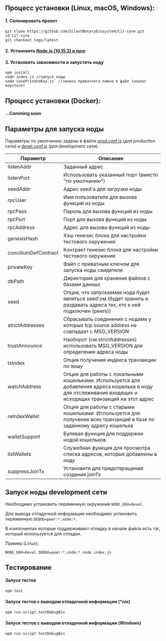 ## Процесс установки (Linux, macOS, Windows):

#### 1. Склонировать проект

```
git clone https://github.com/SilentNotaryEcosystem/Cil-core.git
cd Cil-core
git checkout tags/latest
```

#### 2. Установить [Node.js (10.15.2) и npm](https://nodejs.org/dist/v10.15.2/node-v10.15.2.pkg)

#### 3. Установить зависимости и запустить ноду

```
npm install
node index.js //запуск ноды
node savePrivateKey.js` //запись приватного ключа в файл (аналог keystore)
```

## Процесс установки (Docker):

#### ...Comming soon

## Параметры для запуска ноды

Параметры по умолчанию заданы в файле [prod.conf.js](https://github.com/SilentNotaryEcosystem/Cil-core/blob/devel/config/prod.conf.js) (для production сети) и [devel.conf.js](https://github.com/SilentNotaryEcosystem/Cil-core/blob/devel/config/devel.conf.js) (для development сети).

| Параметр             | Описание                                                                                                                                                    |
| -------------------- | ----------------------------------------------------------------------------------------------------------------------------------------------------------- |
| listenAddr           | Заданный адрес                                                                                                                                              |
| listenPort           | Использовать указанный порт (вместо "по умолчанию")                                                                                                         |
| seedAddr             | Адрес seed'а для загрузки ноды                                                                                                                              |
| rpcUser              | Имя пользователя для вызова функций из ноды                                                                                                                 |
| rpcPass              | Пароль для вызова функций из ноды                                                                                                                           |
| rpcPort              | Порт для вызова функций из ноды                                                                                                                             |
| rpcAddress           | Адрес для вызова функций из ноды                                                                                                                            |
| genesisHash          | Хэш генезис блока для настройки тестового окружения                                                                                                         |
| conciliumDefContract | Контракт генезис блока для настройки тестового окружения                                                                                                    |
| privateKey           | Файл с приватным ключом для запуска ноды свидетеля                                                                                                          |
| dbPath               | Директория для хранения файлов с базами данных                                                                                                              |
| seed                 | Опция, что запускаемая нода будет являться seed'ом (будет хранить и раздавать адреса тех, кто к ней подключен (peers))                                      |
| strictAddresses      | Сбрасывать соединения с нодами у которых tcp source address не совпадает с MSG_VERSION                                                                      |
| trustAnnounce        | Наоборот (см strictAddresses) использовать MSG_VERSION для определения адреса ноды                                                                          |
| txIndex              | Опция получения индекса транзакции по хешу                                                                                                                  |
| watchAddress         | Опция для работы с локальными кошельками. Используется для добавления адреса кошелька в ноду для отслеживания входящих и исходящих транзакций на этот адрес |
| reIndexWallet        | Опция для работы с старыми кошельками. Используется для получения всех транзакций в базе по заданному адресу кошелька                                       |
| walletSupport        | Булевая функция для поддержки нодой кошельков                                                                                                               |
| listWallets          | Служебная функция для просмотра списка адресов, которые добавлены в ноду                                                                                    |
| suppressJoinTx       | Установите для предотвращения создания joinTx                                                                                                               |

## Запуск ноды development сети

Необходимо установить переменную окружения `NODE_ENV=Devel`.

Для вывода отладочной информации необходимо установить переменную `DEBUG=peer:*,node:*`.

В компонентах которые поддерживают отладку в начале файла есть тэг, который используется для отладки.

Пример (Linux):

```
NODE_ENV=Devel DEBUG=peer:*,node:* node index.js
```

## Тестирование

#### Запуск тестов

`npm test`

#### Запуск тестов c выводом отладочной информации (\*nix)

`npm run-script testDebugNix`

#### Запуск тестов c выводом отладочной информации (Windows)

`npm run-script testDebugWin`
